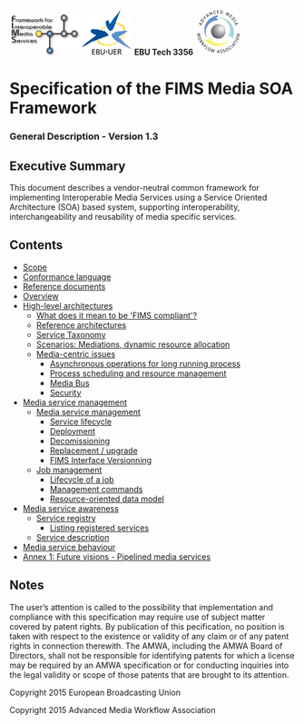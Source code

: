 ![FIMS logo](./FIMS_logo.png) ![EBU logo](./EBU_logo.svg.png) __EBU Tech 3356__ ![AMWA_logo](./AMWA_logo.png)
# Specification of the FIMS Media SOA Framework
### General Description - Version 1.3

## Executive Summary

This document describes a vendor-neutral common framework for implementing Interoperable 
Media Services using a Service Oriented Architecture (SOA) based system, supporting interoperability, 
interchangeability and reusability of media specific services.

## Contents

* [Scope](./scope.md)
* [Conformance language](./conformanceLanguage.md)
* [Reference documents](./referenceDocuments.md)
* [Overview](./overview.md)
* [High-level architectures](./high-levelArchitectures.md)
  * [What does it mean to be 'FIMS compliant'?](./high-levelArchitectures.md#what-does-it-mean-to-be-fims-compliant)
  * [Reference architectures](./high-levelArchitectures.md#reference-architectures)
  * [Service Taxonomy](,/high-levelArchitectures.md#service-taxonomy)
  * [Scenarios: Mediations, dynamic resource allocation](./high-levelArchitectures.md#scenarios-mediations-dynamic-resource-allocation)
  * [Media-centric issues](./high-levelArchitectures.md#media-centric-issues)
    * [Asynchronous operations for long running process](./high-levelArchitectures.md#asynchronous-operations-for-long-running-process)
    * [Process scheduling and resource management](./high-levelArchitectures.md#process-scheduling-and-resource-management)
    * [Media Bus](./high-levelArchitectures.md#media-bus)
    * [Security](./high-levelArchitectures.md#security)
* [Media service management](./mediaServiceManagement.md)
  * [Media service management](./mediaServiceManagement.md#media-service-management)
    * [Service lifecycle](./mediaServiceManagement.md#service-lifecycle)
    * [Deployment](./mediaServiceManagement.md#deployment)
    * [Decomissioning](./mediaServiceManagement.md#decomissioning)
    * [Replacement / upgrade](./mediaServiceManagement.md#replacement--upgrade)
    * [FIMS Interface Versionning](./mediaServiceManagement.md#fims-interface-versioning)
  * [Job management](./mediaServiceManagement.md#job-management)
    * [Lifecycle of a job](./mediaServiceManagement.md#lifecycle-of-a-job)
    * [Management commands](./mediaServiceManagement.md#management-commands)
    * [Resource-oriented data model](./mediaServiceManagement.md#resource-oriented-data-model) 
* [Media service awareness](./mediaServiceAwareness.md)
  * [Service registry](./mediaServiceAwareness.md#service-registry)
    * [Listing registered services](./mediaServiceAwareness.md#listing-registered-services) 
  * [Service description](./mediaServiceAwareness.md#service-description)
* [Media service behaviour](./mediaServiceBehaviour.md)
* [Annex 1: Future visions - Pipelined media services](./pipelined.md)

## Notes

The user’s attention is called to the possibility that implementation and compliance with this 
specification may require use of subject matter covered by patent rights. By publication of this 
pecification, no position is taken with respect to the existence or validity of any claim or of 
any patent rights in connection therewith. The AMWA, including the AMWA Board of Directors, shall 
not be responsible for identifying patents for which a license may be required by an AMWA specification 
or for conducting inquiries into the legal validity or scope of those patents that are brought to 
its attention.


Copyright 2015 European Broadcasting Union

Copyright 2015 Advanced Media Workflow Association


